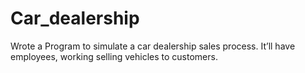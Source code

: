 # Car_dealership

Wrote a Program to simulate a car dealership sales process. It’ll have employees, working selling vehicles to customers.
